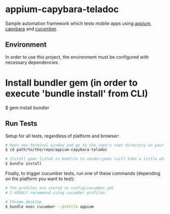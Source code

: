 # appium-capybara-teladoc
Sample automation framework which tests mobile apps
using [appium](http://appium.io/),  [capybara](https://github.com/teamcapybara/capybara) and [cucumber](https://cucumber.io).

## Environment
In order to use this project, the environment must be configured with necessary dependencies.

# Install bundler gem (in order to execute 'bundle install' from CLI)
$ gem install bundler

## Run Tests
Setup for all tests, regardless of platform and browser:
```bash
# Open new terminal window and go to the repo's root directory on your computer
$ cd path/to/the/repo/appium-capybara-teladoc

# Install gems listed in Gemfile to vendor/gems (will take a little while)
$ bundle install
```

Finally, to trigger cucumber tests, run one of these commands (depending on the platform you want to test):
```bash
# The profiles are stored in config/cucumber.yml
# I HIGHLY recommend using cucumber profiles.

# Chrome desktop
$ bundle exec cucumber --profile appium